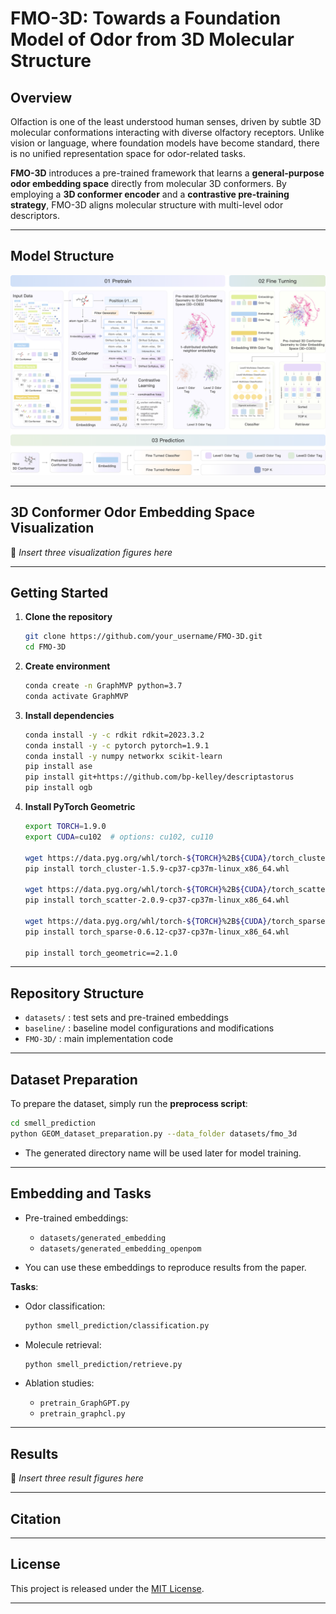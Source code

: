# FMO-3D: Towards a Foundation Model of Odor from 3D Molecular Structure

## Overview

Olfaction is one of the least understood human senses, driven by subtle 3D molecular conformations interacting with diverse olfactory receptors. Unlike vision or language, where foundation models have become standard, there is no unified representation space for odor-related tasks.

**FMO-3D** introduces a pre-trained framework that learns a **general-purpose odor embedding space** directly from molecular 3D conformers. By employing a **3D conformer encoder** and a **contrastive pre-training strategy**, FMO-3D aligns molecular structure with multi-level odor descriptors.

---

## Model Structure  

![FMO-3D Model Architecture](resource/arc.png)

---

## 3D Conformer Odor Embedding Space Visualization

📌 *Insert three visualization figures here*

---

## Getting Started

1. **Clone the repository**

   ```bash
   git clone https://github.com/your_username/FMO-3D.git
   cd FMO-3D
   ```

2. **Create environment**

   ```bash
   conda create -n GraphMVP python=3.7
   conda activate GraphMVP
   ```

3. **Install dependencies**

   ```bash
   conda install -y -c rdkit rdkit=2023.3.2
   conda install -y -c pytorch pytorch=1.9.1
   conda install -y numpy networkx scikit-learn
   pip install ase
   pip install git+https://github.com/bp-kelley/descriptastorus
   pip install ogb
   ```

4. **Install PyTorch Geometric**

   ```bash
   export TORCH=1.9.0
   export CUDA=cu102  # options: cu102, cu110

   wget https://data.pyg.org/whl/torch-${TORCH}%2B${CUDA}/torch_cluster-1.5.9-cp37-cp37m-linux_x86_64.whl
   pip install torch_cluster-1.5.9-cp37-cp37m-linux_x86_64.whl

   wget https://data.pyg.org/whl/torch-${TORCH}%2B${CUDA}/torch_scatter-2.0.9-cp37-cp37m-linux_x86_64.whl
   pip install torch_scatter-2.0.9-cp37-cp37m-linux_x86_64.whl

   wget https://data.pyg.org/whl/torch-${TORCH}%2B${CUDA}/torch_sparse-0.6.12-cp37-cp37m-linux_x86_64.whl
   pip install torch_sparse-0.6.12-cp37-cp37m-linux_x86_64.whl

   pip install torch_geometric==2.1.0
   ```

---

## Repository Structure

* `datasets/` : test sets and pre-trained embeddings
* `baseline/` : baseline model configurations and modifications
* `FMO-3D/` : main implementation code

---

## Dataset Preparation

To prepare the dataset, simply run the **preprocess script**:

```bash
cd smell_prediction
python GEOM_dataset_preparation.py --data_folder datasets/fmo_3d
```

* The generated directory name will be used later for model training.

---

## Embedding and Tasks

* Pre-trained embeddings:

  * `datasets/generated_embedding`
  * `datasets/generated_embedding_openpom`
* You can use these embeddings to reproduce results from the paper.

**Tasks**:

* Odor classification:

  ```bash
  python smell_prediction/classification.py
  ```
* Molecule retrieval:

  ```bash
  python smell_prediction/retrieve.py
  ```
* Ablation studies:

  * `pretrain_GraphGPT.py`
  * `pretrain_graphcl.py`

---

## Results

📌 *Insert three result figures here*

---

## Citation

---

## License

This project is released under the [MIT License](LICENSE).

---

